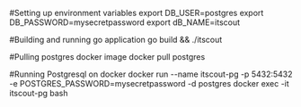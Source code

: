 #Setting up environment variables
export DB_USER=postgres
export DB_PASSWORD=mysecretpassword
export dB_NAME=itscout

#Building and running go application
go build && ./itscout

#Pulling postgres docker image
docker pull postgres 

#Running Postgresql on docker 
docker run --name itscout-pg -p 5432:5432 -e POSTGRES_PASSWORD=mysecretpassword -d postgres
docker exec -it itscout-pg bash
